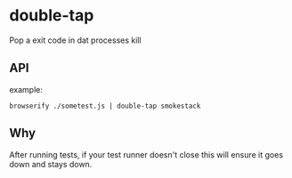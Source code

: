 # double-tap

Pop a exit code in dat processes kill

## API

example:

    browserify ./sometest.js | double-tap smokestack


## Why

After running tests, if your test runner doesn't close this will ensure it goes down and stays down.
